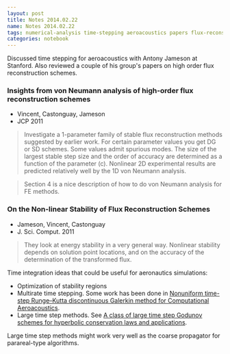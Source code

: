 ```yaml
---
layout: post
title: Notes 2014.02.22
name: Notes 2014.02.22
tags: numerical-analysis time-stepping aeroacoustics papers flux-reconstruction notes
categories: notebook
---
```


Discussed time stepping for aeroacoustics with Antony Jameson at Stanford.  Also reviewed a couple of his group's papers on high order flux reconstruction schemes.

### Insights from von Neumann analysis of high-order flux reconstruction schemes
- Vincent, Castonguay, Jameson
- JCP 2011

>Investigate a 1-parameter family of stable flux reconstruction methods suggested by earlier work.  For certain parameter values you get DG or SD schemes.  Some values admit spurious modes.  The size of the largest stable step size and the order of accuracy are determined as a function of the parameter (c).  Nonlinear 2D experimental results are predicted relatively well by the 1D von Neumann analysis.

>Section 4 is a nice description of how to do von Neumann analysis for FE methods.


### On the Non-linear Stability of Flux Reconstruction Schemes
- Jameson, Vincent, Castonguay
- J. Sci. Comput. 2011

>They look at energy stability in a very general way.  Nonlinear stability depends on solution point locations, and on the accuracy of the determination of the transformed flux.

Time integration ideas that could be useful for aeronautics simulations:

- Optimization of stability regions
- Multirate time stepping.  Some work has been done in [Nonuniform time-step Runge–Kutta discontinuous Galerkin method for Computational Aeroacoustics](http://dx.doi.org/10.1016/j.jcp.2010.05.028).
- Large time step methods.  See [A class of large time step Godunov schemes for hyperbolic conservation laws and applications](http://dx.doi.org/10.1016/j.jcp.2011.06.008).

Large time step methods might work very well as the coarse propagator for parareal-type algorithms.